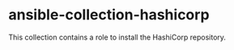 # ansible-collection-hashicorp
This collection contains a role to install the HashiCorp repository.
